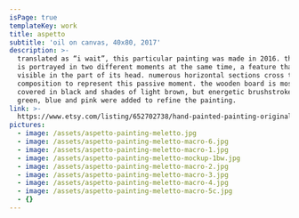 ```yaml
---
isPage: true
templateKey: work
title: aspetto
subtitle: 'oil on canvas, 40x80, 2017'
description: >-
  translated as “i wait”, this particular painting was made in 2016. the subject
  is portrayed in two different moments at the same time, a feature that is most
  visible in the part of its head. numerous horizontal sections cross the
  composition to represent this passive moment. the wooden board is mostly
  covered in black and shades of light brown, but energetic brushstrokes of
  green, blue and pink were added to refine the painting.
link: >-
  https://www.etsy.com/listing/652702738/hand-painted-painting-original?ref=shop_home_active_13&frs=1
pictures:
  - image: /assets/aspetto-painting-meletto.jpg
  - image: /assets/aspetto-painting-meletto-macro-6.jpg
  - image: /assets/aspetto-painting-meletto-macro-1.jpg
  - image: /assets/aspetto-painting-meletto-mockup-1bw.jpg
  - image: /assets/aspetto-painting-meletto-macro-2.jpg
  - image: /assets/aspetto-painting-meletto-macro-3.jpg
  - image: /assets/aspetto-painting-meletto-macro-4.jpg
  - image: /assets/aspetto-painting-meletto-macro-5c.jpg
  - {}
---
```


